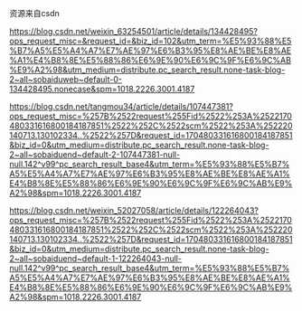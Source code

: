 资源来自csdn

https://blog.csdn.net/weixin_63254501/article/details/134428495?ops_request_misc=&request_id=&biz_id=102&utm_term=%E5%93%88%E5%B7%A5%E5%A4%A7%E7%AE%97%E6%B3%95%E8%AE%BE%E8%AE%A1%E4%B8%8E%E5%88%86%E6%9E%90%E6%9C%9F%E6%9C%AB%E9%A2%98&utm_medium=distribute.pc_search_result.none-task-blog-2~all~sobaiduweb~default-0-134428495.nonecase&spm=1018.2226.3001.4187


https://blog.csdn.net/tangmou34/article/details/107447381?ops_request_misc=%257B%2522request%255Fid%2522%253A%2522170480331616800184187851%2522%252C%2522scm%2522%253A%252220140713.130102334..%2522%257D&request_id=170480331616800184187851&biz_id=0&utm_medium=distribute.pc_search_result.none-task-blog-2~all~sobaiduend~default-2-107447381-null-null.142^v99^pc_search_result_base4&utm_term=%E5%93%88%E5%B7%A5%E5%A4%A7%E7%AE%97%E6%B3%95%E8%AE%BE%E8%AE%A1%E4%B8%8E%E5%88%86%E6%9E%90%E6%9C%9F%E6%9C%AB%E9%A2%98&spm=1018.2226.3001.4187


https://blog.csdn.net/weixin_52027058/article/details/122264043?ops_request_misc=%257B%2522request%255Fid%2522%253A%2522170480331616800184187851%2522%252C%2522scm%2522%253A%252220140713.130102334..%2522%257D&request_id=170480331616800184187851&biz_id=0&utm_medium=distribute.pc_search_result.none-task-blog-2~all~sobaiduend~default-1-122264043-null-null.142^v99^pc_search_result_base4&utm_term=%E5%93%88%E5%B7%A5%E5%A4%A7%E7%AE%97%E6%B3%95%E8%AE%BE%E8%AE%A1%E4%B8%8E%E5%88%86%E6%9E%90%E6%9C%9F%E6%9C%AB%E9%A2%98&spm=1018.2226.3001.4187
